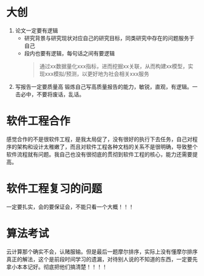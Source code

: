 # 大创
1. 论文一定要有逻辑  
    - 研究背景与研究现状对应自己的研究目标，同类研究中存在的问题服务于自己
    - 段内也要有逻辑，每句话之间有要逻辑
         >通过xx数据量化xxx指标，进而挖掘xx关联，从而构建xx模型，实现xxx模拟/预测，以更好地为社会相关xxx服务
2. 写报告一定要质量高
   锻炼自己写高质量报告的能力，敏锐，直观，有逻辑。一击必中，不要将废话，乱话。
# 软件工程合作
感觉合作的不是很软件工程，是我太局促了，没有很好的执行下去任务，自己对程序的架构和设计太稚嫩了，而且对软件工程各种文档的关系不是很明确，导致整个软件流程就有问题。我自己也没有很彻底的贯彻到软件工程的核心，能力还需要提高。

# 软件工程复习的问题
一定要扎实，会的要保证会，不能只看一个大概！！！

# 算法考试
云计算那个确实不会，认赌服输。但是最后一题摩尔排序，实际上没有懂摩尔排序真正的解法，这个是前段时间学习的遗漏，对待别人说的不知道的东西，一定要先拿小本本记好。彻底把他们搞清楚！！！！








